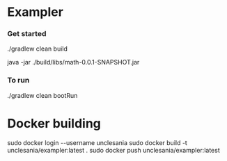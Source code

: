 # Exampler

### Get started
./gradlew clean build

java -jar ./build/libs/math-0.0.1-SNAPSHOT.jar

### To run
./gradlew clean bootRun


# Docker building
sudo docker login --username unclesania
sudo docker build -t unclesania/exampler:latest .
sudo docker push unclesania/exampler:latest

